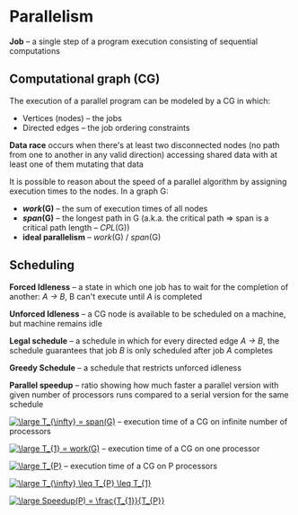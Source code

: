 # Parallelism
__Job__ – a single step of a program execution consisting of sequential computations

## Computational graph (CG)
The execution of a parallel program can be modeled by a CG in which:
* Vertices (nodes) – the jobs
* Directed edges – the job ordering constraints

__Data race__ occurs when there's at least two disconnected nodes (no path from one to another in any valid direction) accessing shared data with at least one of them mutating that data

It is possible to reason about the speed of a parallel algorithm by assigning execution times to the nodes. In a graph G:
* __*work*(G)__ – the sum of execution times of all nodes
* __*span*(G)__ – the longest path in G (a.k.a. the critical path ⇒ span is a critical path length – *CPL*(G))
* __ideal parallelism__ – *work*(G) / *span*(G)

## Scheduling
__Forced Idleness__ – a state in which one job has to wait for the completion of another: *A → B*, B can't execute until *A* is completed

__Unforced Idleness__ – a CG node is available to be scheduled on a machine, but machine remains idle

__Legal schedule__ – a schedule in which for every directed edge *A → B*, the schedule guarantees that job *B* is only scheduled after job *A* completes

__Greedy Schedule__ – a schedule that restricts unforced idleness

__Parallel speedup__ – ratio showing how much faster a parallel version with given number of processors runs compared to a serial version for the same schedule

<a href="https://www.codecogs.com/eqnedit.php?latex=\inline&space;\dpi{100}&space;\large&space;T_{\infty}&space;=&space;span(G)" target="_blank"><img src="https://latex.codecogs.com/svg.latex?\inline&space;\dpi{100}&space;\large&space;T_{\infty}&space;=&space;span(G)" title="\large T_{\infty} = span(G)" /></a> – execution time of a CG on infinite number of processors

<a href="https://www.codecogs.com/eqnedit.php?latex=\inline&space;\dpi{100}&space;\large&space;T_{1}&space;=&space;work(G)" target="_blank"><img src="https://latex.codecogs.com/svg.latex?\inline&space;\dpi{100}&space;\large&space;T_{1}&space;=&space;work(G)" title="\large T_{1} = work(G)" /></a> – execution time of a CG on one processor

<a href="https://www.codecogs.com/eqnedit.php?latex=\inline&space;\dpi{100}&space;\large&space;T_{P}" target="_blank"><img src="https://latex.codecogs.com/svg.latex?\inline&space;\dpi{100}&space;\large&space;T_{P}" title="\large T_{P}" /></a> – execution time of a CG on P processors

<a href="https://www.codecogs.com/eqnedit.php?latex=\inline&space;\dpi{100}&space;\large&space;T_{\infty}&space;\leq&space;T_{P}&space;\leq&space;T_{1}" target="_blank"><img src="https://latex.codecogs.com/svg.latex?\inline&space;\dpi{100}&space;\large&space;T_{\infty}&space;\leq&space;T_{P}&space;\leq&space;T_{1}" title="\large T_{\infty} \leq T_{P} \leq T_{1}" /></a>

<a href="https://www.codecogs.com/eqnedit.php?latex=\inline&space;\dpi{100}&space;\large&space;Speedup(P)&space;=&space;\frac{T_{1}}{T_{P}}" target="_blank"><img src="https://latex.codecogs.com/svg.latex?\inline&space;\dpi{100}&space;\large&space;Speedup(P)&space;=&space;\frac{T_{1}}{T_{P}}" title="\large Speedup(P) = \frac{T_{1}}{T_{P}}" /></a>
